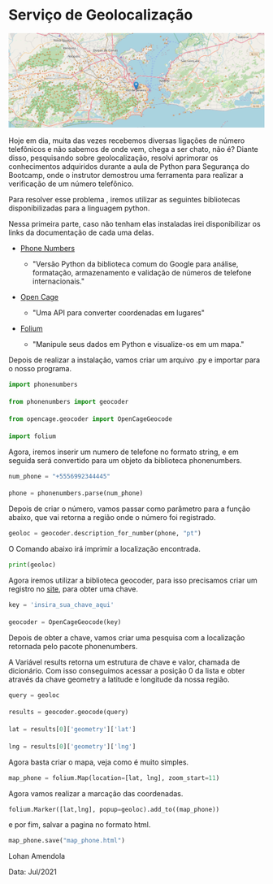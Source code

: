 

# Serviço de Geolocalização

![image-20210710131557676](.\img.png)

Hoje em dia, muita das vezes recebemos diversas ligações de número telefônicos e não sabemos de onde vem, chega a ser chato, não é? Diante disso, pesquisando sobre geolocalização, resolvi aprimorar os conhecimentos adquiridos durante a aula de Python para Segurança do Bootcamp, onde o instrutor  demostrou uma ferramenta para realizar a verificação de um número telefônico. 

Para resolver esse problema , iremos utilizar as seguintes bibliotecas disponibilizadas para a linguagem python.

Nessa primeira parte,  caso não tenham elas instaladas irei disponibilizar os links da documentação de cada uma delas. 

- [Phone Numbers](https://pypi.org/project/phonenumbers/)

  - "Versão Python da biblioteca comum do Google para análise, formatação, armazenamento e validação de números de telefone internacionais."

- [Open Cage](https://opencagedata.com/tutorials/geocode-in-python)

  - "Uma API para converter coordenadas em lugares"

- [Folium](https://python-visualization.github.io/folium/quickstart.html)

  - "Manipule seus dados em Python e visualize-os em um mapa."

    

Depois de realizar a instalação,  vamos criar um arquivo .py e importar para o nosso programa.

```python
import phonenumbers

from phonenumbers import geocoder

from opencage.geocoder import OpenCageGeocode

import folium
```

 Agora, iremos inserir um numero de telefone no formato string, e em seguida será convertido para um objeto da biblioteca phonenumbers.

```python
num_phone = "+5556992344445"

phone = phonenumbers.parse(num_phone)
```

Depois de criar o número, vamos passar como parâmetro para a função abaixo, que vai retorna a região onde o número foi registrado. 

```python
geoloc = geocoder.description_for_number(phone, "pt")
```

O Comando abaixo irá imprimir a localização encontrada. 

```python
print(geoloc)
```

Agora iremos utilizar a biblioteca geocoder, para isso precisamos criar um registro no [site](https://opencagedata.com/), para obter uma chave. 

```python
key = 'insira_sua_chave_aqui'

geocoder = OpenCageGeocode(key)
```

Depois de obter a chave, vamos criar uma pesquisa com a localização retornada pelo pacote  phonenumbers. 

A Variável results retorna um estrutura de chave e valor, chamada de dicionário. Com isso conseguimos acessar a posição 0 da lista e obter através da chave geometry a latitude e longitude da nossa região. 

```python
query = geoloc

results = geocoder.geocode(query)

lat = results[0]['geometry']['lat']

lng = results[0]['geometry']['lng']
```

Agora basta criar o mapa, veja como é muito simples. 

```python
map_phone = folium.Map(location=[lat, lng], zoom_start=11)
```

Agora vamos realizar a marcação das coordenadas. 

```python
folium.Marker([lat,lng], popup=geoloc).add_to((map_phone))
```

e por fim, salvar a pagina no formato html. 

```python
map_phone.save("map_phone.html")
```



Lohan Amendola 

Data: Jul/2021
